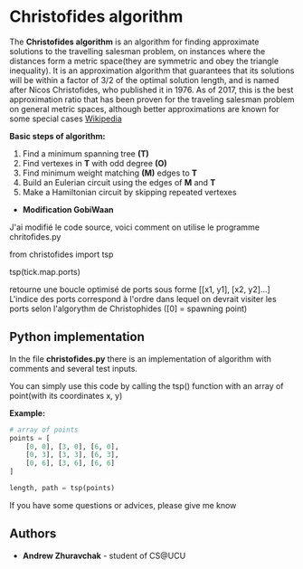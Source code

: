 # Christofides algorithm

The **Christofides algorithm** is an algorithm for finding approximate solutions to the travelling salesman problem, on instances where the distances form a metric space(they are symmetric and obey the triangle inequality).
It is an approximation algorithm that guarantees that its solutions will be within a factor of 3/2 of the optimal solution length, and is named after Nicos Christofides, who published it in 1976.  As of 2017, this is the best approximation ratio that has been proven for the traveling salesman problem on general metric spaces, although better approximations are known for some special cases [Wikipedia](https://en.wikipedia.org/wiki/Christofides_algorithm)



**Basic steps of algorithm:**

1. Find a minimum spanning tree **(T)**
2. Find vertexes in **T** with odd degree **(O)**
3. Find minimum weight matching **(M)** edges to **T**
4. Build an Eulerian circuit using the edges of **M** and **T**
5. Make a Hamiltonian circuit by skipping repeated vertexes


* **Modification GobiWaan**

J'ai modifié le code source, voici comment on utilise le programme chritofides.py

from christofides import tsp

tsp(tick.map.ports)

retourne une boucle optimisé de ports sous forme [[x1, y1], [x2, y2]...]
L'indice des ports correspond à l'ordre dans lequel on devrait visiter les ports selon l'algorythm de Christophides ([0] = spawning point)



## Python implementation

In the file **christofides.py** there is an implementation of algorithm with comments and several test inputs.

You can simply use this code by calling the tsp() function with an array of point(with its coordinates x, y)

**Example:**

```python
# array of points
points = [
    [0, 0], [3, 0], [6, 0],
    [0, 3], [3, 3], [6, 3],
  	[0, 6], [3, 6], [6, 6]
]

length, path = tsp(points)

```



If you have some questions or advices, please give me know

## Authors

* **Andrew Zhuravchak** - student of CS@UCU

